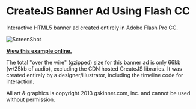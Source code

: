 CreateJS Banner Ad Using Flash CC
=======

Interactive HTML5 banner ad created entirely in Adobe Flash Pro CC.

![ScreenShot](https://raw.github.com/CreateJS/sandbox/master/ToolkitBannerAd/README_1.jpg)

**[View this example online.](http://sandbox.createjs.com/ToolkitBannerAd/garyad.html)**

The total "over the wire" (gzipped) size for this banner ad is only 66kb (w/25kb of audio), excluding the CDN hosted CreateJS libraries. It was created entirely by a designer/illustrator, including the timeline code for interaction.

All art & graphics is copyright 2013 gskinner.com, inc. and cannot be used without permission.